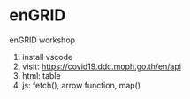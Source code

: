 # enGRID
enGRID workshop
1. install vscode
2. visit: https://covid19.ddc.moph.go.th/en/api
3. html: table
4. js: fetch(), arrow function, map()